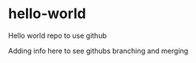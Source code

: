 # hello-world
Hello world repo to use github

Adding info here to see githubs branching and merging

